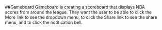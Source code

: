##Gameboard
Gameboard is creating a scoreboard that displays NBA scores from around the league. 
They want the user to be able to click the More link to see the dropdown menu, 
to click the Share link to see the share menu, and to click the notification bell.
